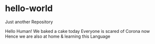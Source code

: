 # hello-world

Just another Repository

Hello Human!
We baked a cake today
Everyone is scared of Corona now
Hence we are also at home & learning this Language
